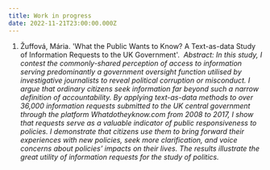 ```yaml
---
title: Work in progress
date: 2022-11-21T23:00:00.000Z
---
```

1. Žuffová, Mária. 'What the Public Wants to Know? A Text-as-data Study of Information Requests to the UK Government'. ﻿                                                                                                                                            *Abstract: In this study, I contest the commonly-shared perception of access to information serving predominantly a government oversight function utilised by investigative journalists to reveal political corruption or misconduct. I argue that ordinary citizens seek information far beyond such a narrow definition of accountability. By applying text-as-data methods to over 36,000 information requests submitted to the UK central government through the platform Whatdotheyknow.com from 2008 to 2017, I show that requests serve as a valuable indicator of public responsiveness to policies. I demonstrate that citizens use them to bring forward their experiences with new policies, seek more clarification, and voice concerns about policies’ impacts on their lives. The results illustrate the great utility of information requests for the study of politics.*